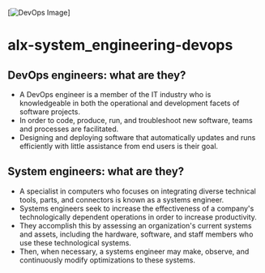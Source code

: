 [![DevOps Image](/home/readme-images/devopps.jpg)] 
# alx-system_engineering-devops

## DevOps engineers: what are they?
- A DevOps engineer is a member of the IT industry who is knowledgeable in both the operational and development facets of software projects. 
- In order to code, produce, run, and troubleshoot new software, teams and processes are facilitated. 
- Designing and deploying software that automatically updates and runs efficiently with little assistance from end users is their goal.

## System engineers: what are they?
- A specialist in computers who focuses on integrating diverse technical tools, parts, and connectors is known as a systems engineer.
- Systems engineers seek to increase the effectiveness of a company's technologically dependent operations in order to increase productivity.
- They accomplish this by assessing an organization's current systems and assets, including the hardware, software, and staff members who use these technological systems.
- Then, when necessary, a systems engineer may make, observe, and continuously modify optimizations to these systems.
